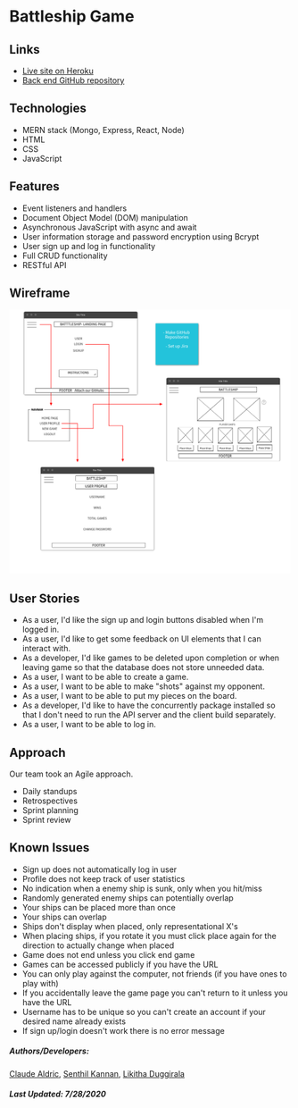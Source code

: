 # Battleship Game

## Links

- [Live site on Heroku](https://playbattleship.herokuapp.com/)
- [Back end GitHub repository](https://github.com/caldric/battleship-api/)

## Technologies

- MERN stack (Mongo, Express, React, Node)
- HTML
- CSS
- JavaScript

## Features

- Event listeners and handlers
- Document Object Model (DOM) manipulation
- Asynchronous JavaScript with async and await
- User information storage and password encryption using Bcrypt
- User sign up and log in functionality
- Full CRUD functionality
- RESTful API

## Wireframe

![Wireframe](./public/wireframe.png)

## User Stories

- As a user, I'd like the sign up and login buttons disabled when I'm logged in.
- As a user, I'd like to get some feedback on UI elements that I can interact with.
- As a developer, I'd like games to be deleted upon completion or when leaving game so that the database does not store unneeded data.
- As a user, I want to be able to create a game.
- As a user, I want to be able to make "shots" against my opponent.
- As a user, I want to be able to put my pieces on the board.
- As a developer, I'd like to have the concurrently package installed so that I don't need to run the API server and the client build separately.
- As a user, I want to be able to log in.

## Approach

Our team took an Agile approach.

- Daily standups
- Retrospectives
- Sprint planning
- Sprint review

## Known Issues

- Sign up does not automatically log in user
- Profile does not keep track of user statistics
- No indication when a enemy ship is sunk, only when you hit/miss
- Randomly generated enemy ships can potentially overlap
- Your ships can be placed more than once
- Your ships can overlap
- Ships don't display when placed, only representational X's
- When placing ships, if you rotate it you must click place again for the direction to actually change when placed
- Game does not end unless you click end game
- Games can be accessed publicly if you have the URL
- You can only play against the computer, not friends (if you have ones to play with)
- If you accidentally leave the game page you can't return to it unless you have the URL
- Username has to be unique so you can't create an account if your desired name already exists
- If sign up/login doesn't work there is no error message

##### Authors/Developers:

[Claude Aldric](https://github.com/caldric),
[Senthil Kannan](https://github.com/spk2dc),
[Likitha Duggirala](https://github.com/likithaaa)

##### Last Updated: 7/28/2020
